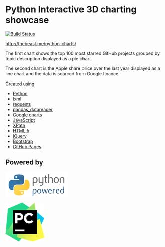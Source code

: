 # Python Interactive 3D charting showcase  

[![Build Status](https://travis-ci.org/jbampton/python-charts.svg?branch=gh-pages)](https://travis-ci.org/jbampton/python-charts)

http://thebeast.me/python-charts/

The first chart shows the top 100 most starred GitHub projects grouped by topic description displayed as a pie chart.

The second chart is the Apple share price over the last year displayed as a line chart and the data is sourced from Google finance.

Created using:
- [Python](https://www.python.org/)
- [lxml](http://lxml.de)
- [requests](http://docs.python-requests.org/en/master/)
- [pandas_datareader](https://pandas-datareader.readthedocs.io)
- [Google charts](https://developers.google.com/chart/)
- [JavaScript](https://developer.mozilla.org/en-US/docs/Web/JavaScript)
- [XPath](https://www.w3.org/TR/1999/REC-xpath-19991116/)
- [HTML 5](https://developer.mozilla.org/en-US/docs/Web/Guide/HTML/HTML5)
- [jQuery](https://jquery.com/)
- [Bootstrap](http://getbootstrap.com/)
- [GitHub Pages](https://pages.github.com/)


## Powered by

[![Python Powered](site/images/other/python-powered.png "Python Powered")](https://www.python.org/)

[![Pycharm Powered](site/images/other/pycharm-logo.png "Pycharm Powered")](https://www.jetbrains.com/pycharm/)
